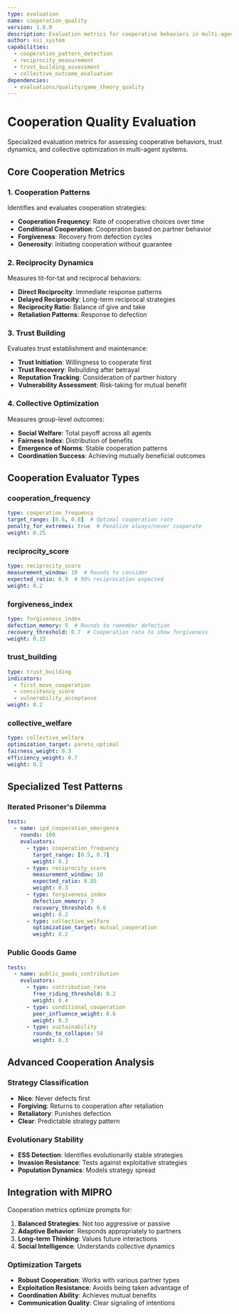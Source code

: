 ```yaml
---
type: evaluation
name: cooperation_quality
version: 1.0.0
description: Evaluation metrics for cooperative behaviors in multi-agent interactions
author: ksi_system
capabilities:
  - cooperation_pattern_detection
  - reciprocity_measurement
  - trust_building_assessment
  - collective_outcome_evaluation
dependencies:
  - evaluations/quality/game_theory_quality
---
```


# Cooperation Quality Evaluation

Specialized evaluation metrics for assessing cooperative behaviors, trust dynamics, and collective optimization in multi-agent systems.

## Core Cooperation Metrics

### 1. Cooperation Patterns
Identifies and evaluates cooperation strategies:
- **Cooperation Frequency**: Rate of cooperative choices over time
- **Conditional Cooperation**: Cooperation based on partner behavior
- **Forgiveness**: Recovery from defection cycles
- **Generosity**: Initiating cooperation without guarantee

### 2. Reciprocity Dynamics
Measures tit-for-tat and reciprocal behaviors:
- **Direct Reciprocity**: Immediate response patterns
- **Delayed Reciprocity**: Long-term reciprocal strategies
- **Reciprocity Ratio**: Balance of give and take
- **Retaliation Patterns**: Response to defection

### 3. Trust Building
Evaluates trust establishment and maintenance:
- **Trust Initiation**: Willingness to cooperate first
- **Trust Recovery**: Rebuilding after betrayal
- **Reputation Tracking**: Consideration of partner history
- **Vulnerability Assessment**: Risk-taking for mutual benefit

### 4. Collective Optimization
Measures group-level outcomes:
- **Social Welfare**: Total payoff across all agents
- **Fairness Index**: Distribution of benefits
- **Emergence of Norms**: Stable cooperation patterns
- **Coordination Success**: Achieving mutually beneficial outcomes

## Cooperation Evaluator Types

### cooperation_frequency
```yaml
type: cooperation_frequency
target_range: [0.6, 0.8]  # Optimal cooperation rate
penalty_for_extremes: true  # Penalize always/never cooperate
weight: 0.25
```

### reciprocity_score
```yaml
type: reciprocity_score
measurement_window: 10  # Rounds to consider
expected_ratio: 0.9  # 90% reciprocation expected
weight: 0.2
```

### forgiveness_index
```yaml
type: forgiveness_index
defection_memory: 5  # Rounds to remember defection
recovery_threshold: 0.7  # Cooperation rate to show forgiveness
weight: 0.15
```

### trust_building
```yaml
type: trust_building
indicators:
  - first_move_cooperation
  - consistency_score
  - vulnerability_acceptance
weight: 0.2
```

### collective_welfare
```yaml
type: collective_welfare
optimization_target: pareto_optimal
fairness_weight: 0.3
efficiency_weight: 0.7
weight: 0.2
```

## Specialized Test Patterns

### Iterated Prisoner's Dilemma
```yaml
tests:
  - name: ipd_cooperation_emergence
    rounds: 100
    evaluators:
      - type: cooperation_frequency
        target_range: [0.5, 0.7]
        weight: 0.3
      - type: reciprocity_score
        measurement_window: 10
        expected_ratio: 0.85
        weight: 0.3
      - type: forgiveness_index
        defection_memory: 3
        recovery_threshold: 0.6
        weight: 0.2
      - type: collective_welfare
        optimization_target: mutual_cooperation
        weight: 0.2
```

### Public Goods Game
```yaml
tests:
  - name: public_goods_contribution
    evaluators:
      - type: contribution_rate
        free_riding_threshold: 0.2
        weight: 0.4
      - type: conditional_cooperation
        peer_influence_weight: 0.6
        weight: 0.3
      - type: sustainability
        rounds_to_collapse: 50
        weight: 0.3
```

## Advanced Cooperation Analysis

### Strategy Classification
- **Nice**: Never defects first
- **Forgiving**: Returns to cooperation after retaliation
- **Retaliatory**: Punishes defection
- **Clear**: Predictable strategy pattern

### Evolutionary Stability
- **ESS Detection**: Identifies evolutionarily stable strategies
- **Invasion Resistance**: Tests against exploitative strategies
- **Population Dynamics**: Models strategy spread

## Integration with MIPRO

Cooperation metrics optimize prompts for:
1. **Balanced Strategies**: Not too aggressive or passive
2. **Adaptive Behavior**: Responds appropriately to partners
3. **Long-term Thinking**: Values future interactions
4. **Social Intelligence**: Understands collective dynamics

### Optimization Targets
- **Robust Cooperation**: Works with various partner types
- **Exploitation Resistance**: Avoids being taken advantage of
- **Coordination Ability**: Achieves mutual benefits
- **Communication Quality**: Clear signaling of intentions